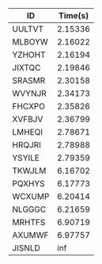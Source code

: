 |ID|Time(s)|
|-|-|
|UULTVT|2.15336|
|MLBOYW|2.16022|
|YZHOHT|2.16194|
|JIXTQC|2.19846|
|SRASMR|2.30158|
|WVYNJR|2.34173|
|FHCXPO|2.35826|
|XVFBJV|2.36799|
|LMHEQI|2.78671|
|HRQJRI|2.78988|
|YSYILE|2.79359|
|TKWJLM|6.16702|
|PQXHYS|6.17773|
|WCXUMP|6.20414|
|NLGGGC|6.21659|
|MRHTFS|6.90719|
|AXUMWF|6.97757|
|JISNLD|inf|
